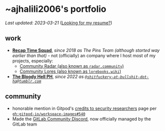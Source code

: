 # ~ajhalili2006's portfolio

*Last updated: 2023-03-21* ([Looking for my resume?]())

## work

* [**Recap Time Squad**](https://recaptime.eu.org), *since 2018 as The Pins Team (although started way earlier than that)* - not (officially) an company where I host most of my projects, especially:
  * [Community Radar (also known as `radar.community`)](https://communityradar.substack.com)
  * [Community Lores (also known as `lorebooks.wiki`)](https://lorebooks.eu.org)
* [**The Bloody Hell PH**](https://fromthebshq.substack.com), *since 2022 as
[`@shitfuckery-at-bullshit-dot-hq@tumblr.com`](https://tumblr.com/shitfuckery-at-bullshit-dot-hq)*

## community

* honorable mention in Gitpod's [credits to security researchers](https://www.gitpod.io/security/thanks) page per [`gh:gitpod-io/workspace-images#540`](https://github.com/gitpod-io/workspace-images/pull/540)
* Made the [GitLab Community Discord](https://discord.gg/gitlab), now officially managed by the GitLab team
